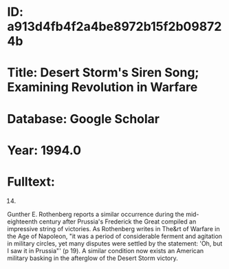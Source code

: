 # ID: a913d4fb4f2a4be8972b15f2b098724b
# Title: Desert Storm's Siren Song; Examining Revolution in Warfare
# Database: Google Scholar
# Year: 1994.0
# Fulltext:
14.
Gunther E. Rothenberg reports a similar occurrence during the mid-eighteenth century after Prussia's Frederick the Great compiled an impressive string of victories.
As Rothenberg writes in The&rt of Warfare in the Age of Napoleon, "it was a period of considerable ferment and agitation in military circles, yet many disputes were settled by the statement: 'Oh, but I saw it in Prussia"' (p 19).
A similar condition now exists an American military basking in the afterglow of the Desert Storm victory.
